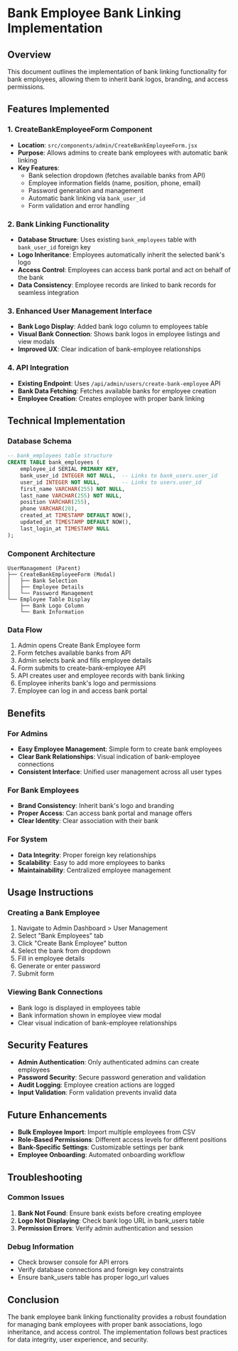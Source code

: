 # Bank Employee Bank Linking Implementation

## Overview
This document outlines the implementation of bank linking functionality for bank employees, allowing them to inherit bank logos, branding, and access permissions.

## Features Implemented

### 1. CreateBankEmployeeForm Component
- **Location**: `src/components/admin/CreateBankEmployeeForm.jsx`
- **Purpose**: Allows admins to create bank employees with automatic bank linking
- **Key Features**:
  - Bank selection dropdown (fetches available banks from API)
  - Employee information fields (name, position, phone, email)
  - Password generation and management
  - Automatic bank linking via `bank_user_id`
  - Form validation and error handling

### 2. Bank Linking Functionality
- **Database Structure**: Uses existing `bank_employees` table with `bank_user_id` foreign key
- **Logo Inheritance**: Employees automatically inherit the selected bank's logo
- **Access Control**: Employees can access bank portal and act on behalf of the bank
- **Data Consistency**: Employee records are linked to bank records for seamless integration

### 3. Enhanced User Management Interface
- **Bank Logo Display**: Added bank logo column to employees table
- **Visual Bank Connection**: Shows bank logos in employee listings and view modals
- **Improved UX**: Clear indication of bank-employee relationships

### 4. API Integration
- **Existing Endpoint**: Uses `/api/admin/users/create-bank-employee` API
- **Bank Data Fetching**: Fetches available banks for employee creation
- **Employee Creation**: Creates employee with proper bank linking

## Technical Implementation

### Database Schema
```sql
-- bank_employees table structure
CREATE TABLE bank_employees (
    employee_id SERIAL PRIMARY KEY,
    bank_user_id INTEGER NOT NULL,  -- Links to bank_users.user_id
    user_id INTEGER NOT NULL,       -- Links to users.user_id
    first_name VARCHAR(255) NOT NULL,
    last_name VARCHAR(255) NOT NULL,
    position VARCHAR(255),
    phone VARCHAR(20),
    created_at TIMESTAMP DEFAULT NOW(),
    updated_at TIMESTAMP DEFAULT NOW(),
    last_login_at TIMESTAMP NULL
);
```

### Component Architecture
```
UserManagement (Parent)
├── CreateBankEmployeeForm (Modal)
│   ├── Bank Selection
│   ├── Employee Details
│   └── Password Management
└── Employee Table Display
    ├── Bank Logo Column
    └── Bank Information
```

### Data Flow
1. Admin opens Create Bank Employee form
2. Form fetches available banks from API
3. Admin selects bank and fills employee details
4. Form submits to create-bank-employee API
5. API creates user and employee records with bank linking
6. Employee inherits bank's logo and permissions
7. Employee can log in and access bank portal

## Benefits

### For Admins
- **Easy Employee Management**: Simple form to create bank employees
- **Clear Bank Relationships**: Visual indication of bank-employee connections
- **Consistent Interface**: Unified user management across all user types

### For Bank Employees
- **Brand Consistency**: Inherit bank's logo and branding
- **Proper Access**: Can access bank portal and manage offers
- **Clear Identity**: Clear association with their bank

### For System
- **Data Integrity**: Proper foreign key relationships
- **Scalability**: Easy to add more employees to banks
- **Maintainability**: Centralized employee management

## Usage Instructions

### Creating a Bank Employee
1. Navigate to Admin Dashboard > User Management
2. Select "Bank Employees" tab
3. Click "Create Bank Employee" button
4. Select the bank from dropdown
5. Fill in employee details
6. Generate or enter password
7. Submit form

### Viewing Bank Connections
- Bank logo is displayed in employees table
- Bank information shown in employee view modal
- Clear visual indication of bank-employee relationships

## Security Features
- **Admin Authentication**: Only authenticated admins can create employees
- **Password Security**: Secure password generation and validation
- **Audit Logging**: Employee creation actions are logged
- **Input Validation**: Form validation prevents invalid data

## Future Enhancements
- **Bulk Employee Import**: Import multiple employees from CSV
- **Role-Based Permissions**: Different access levels for different positions
- **Bank-Specific Settings**: Customizable settings per bank
- **Employee Onboarding**: Automated onboarding workflow

## Troubleshooting

### Common Issues
1. **Bank Not Found**: Ensure bank exists before creating employee
2. **Logo Not Displaying**: Check bank logo URL in bank_users table
3. **Permission Errors**: Verify admin authentication and session

### Debug Information
- Check browser console for API errors
- Verify database connections and foreign key constraints
- Ensure bank_users table has proper logo_url values

## Conclusion
The bank employee bank linking functionality provides a robust foundation for managing bank employees with proper bank associations, logo inheritance, and access control. The implementation follows best practices for data integrity, user experience, and security.
